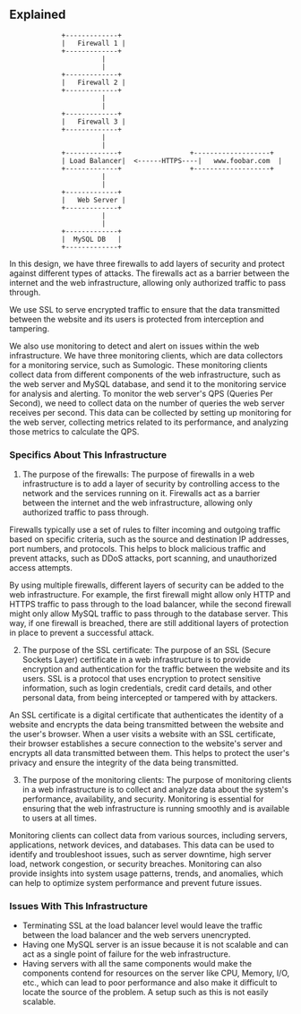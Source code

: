 ## Explained

                 +-------------+
                 |   Firewall 1 |
                 +-------------+
                           |
                           |
                 +-------------+
                 |   Firewall 2 |
                 +-------------+
                           |
                           |
                 +-------------+
                 |   Firewall 3 |
                 +-------------+
                           |
                           |
                 +-------------+                 +-------------------+
                 | Load Balancer|  <------HTTPS----|   www.foobar.com  |
                 +-------------+                 +-------------------+
                           |
                           |
                 +-------------+
                 |   Web Server |
                 +-------------+
                           |
                           |
                 +-------------+
                 |  MySQL DB   |
                 +-------------+




In this design, we have three firewalls to add layers of security and protect against different types of attacks. The firewalls act as a barrier between the internet and the web infrastructure, allowing only authorized traffic to pass through.

We use SSL to serve encrypted traffic to ensure that the data transmitted between the website and its users is protected from interception and tampering.

We also use monitoring to detect and alert on issues within the web infrastructure. We have three monitoring clients, which are data collectors for a monitoring service, such as Sumologic. These monitoring clients collect data from different components of the web infrastructure, such as the web server and MySQL database, and send it to the monitoring service for analysis and alerting.
To monitor the web server's QPS (Queries Per Second), we need to collect data on the number of queries the web server receives per second. This data can be collected by setting up monitoring for the web server, collecting metrics related to its performance, and analyzing those metrics to calculate the QPS.


### Specifics About This Infrastructure
1. The purpose of the firewalls:
   The purpose of firewalls in a web infrastructure is to add a layer of security by controlling access to the network and the services running on it. Firewalls act as a barrier between the internet and the web infrastructure, allowing only authorized traffic to pass through.

Firewalls typically use a set of rules to filter incoming and outgoing traffic based on specific criteria, such as the source and destination IP addresses, port numbers, and protocols. This helps to block malicious traffic and prevent attacks, such as DDoS attacks, port scanning, and unauthorized access attempts.

By using multiple firewalls, different layers of security can be added to the web infrastructure. For example, the first firewall might allow only HTTP and HTTPS traffic to pass through to the load balancer, while the second firewall might only allow MySQL traffic to pass through to the database server. This way, if one firewall is breached, there are still additional layers of protection in place to prevent a successful attack.

2. The purpose of the SSL certificate:
  The purpose of an SSL (Secure Sockets Layer) certificate in a web infrastructure is to provide encryption and authentication for the traffic between the website and its users. SSL is a protocol that uses encryption to protect sensitive information, such as login credentials, credit card details, and other personal data, from being intercepted or tampered with by attackers.

An SSL certificate is a digital certificate that authenticates the identity of a website and encrypts the data being transmitted between the website and the user's browser. When a user visits a website with an SSL certificate, their browser establishes a secure connection to the website's server and encrypts all data transmitted between them. This helps to protect the user's privacy and ensure the integrity of the data being transmitted.

3. The purpose of the monitoring clients:
   The purpose of monitoring clients in a web infrastructure is to collect and analyze data about the system's performance, availability, and security. Monitoring is essential for ensuring that the web infrastructure is running smoothly and is available to users at all times.

Monitoring clients can collect data from various sources, including servers, applications, network devices, and databases. This data can be used to identify and troubleshoot issues, such as server downtime, high server load, network congestion, or security breaches. Monitoring can also provide insights into system usage patterns, trends, and anomalies, which can help to optimize system performance and prevent future issues.


### Issues With This Infrastructure
* Terminating SSL at the load balancer level would leave the traffic between the load balancer and the web servers unencrypted.
* Having one MySQL server is an issue because it is not scalable and can act as a single point of failure for the web infrastructure.
* Having servers with all the same components would make the components contend for resources on the server like CPU, Memory, I/O, etc., which can lead to poor performance and also make it difficult to locate the source of the problem. A setup such as this is not easily scalable.
